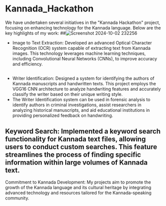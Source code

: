 # Kannada_Hackathon

We have undertaken several initiatives in the "Kannada Hackathon" project, focusing on enhancing technology for the Kannada language. Below are the key highlights of my work:
##![Screenshot 2024-10-02 232256](https://github.com/user-attachments/assets/8c187327-c1f6-4e4f-b42d-2e78f93a9bca)

* Image to Text Extraction: Developed an advanced Optical Character Recognition (OCR) system capable of extracting text from Kannada images. This technology leverages machine learning techniques, including Convolutional Neural Networks (CNNs), to improve accuracy and efficiency.

## 
 * Writer Identification: Designed a system for identifying the authors of Kannada manuscripts and handwritten texts. This project employs the VGG16 CNN architecture to analyze handwriting features and accurately classify the writer based on their unique writing style.
  * The Writer Identification system can be used in forensic analysis to identify authors in criminal investigations, assist researchers in analyzing historical manuscripts, and aid educational institutions in providing personalized feedback on handwriting.

## Keyword Search: Implemented a keyword search functionality for Kannada text files, allowing users to conduct custom searches. This feature streamlines the process of finding specific information within large volumes of Kannada text.

Commitment to Kannada Development: My projects aim to promote the growth of the Kannada language and its cultural heritage by integrating advanced technology and resources tailored for the Kannada-speaking community.
